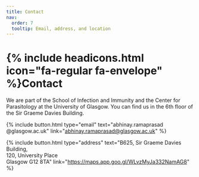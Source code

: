 ```yaml
---
title: Contact
nav:
  order: 7
  tooltip: Email, address, and location
---
```


# {% include headicons.html icon="fa-regular fa-envelope" %}Contact

We are part of the School of Infection and Immunity and the Center for Parasitology at the University of Glasgow. You can find us in the 6th floor of the Sir Graeme Davies Building.

{%
  include button.html
  type="email"
  text="abhinay.ramaprasad<br>@glasgow.ac.uk"
  link="abhinay.ramaprasad@glasgow.ac.uk"
%}

{%
  include button.html
  type="address"
  text="B625, Sir Graeme Davies Building,<br>120, University Place<br>Glasgow G12 8TA" 
  link="https://maps.app.goo.gl/WLvzMyJa332NamAG8"
%}

